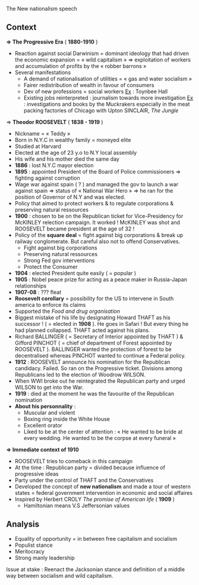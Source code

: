 The New nationalism speech

## Context 

**⇒ The Progressive Era** ( **1880-1910** )
- Reaction against social Darwinism = dominant ideology that had driven the economic expansion = « wild capitalism » ⇒ exploitation of workers and accumulation of profits by the « robber barrons »
- Several manifestations 
	- A demand of nationalisation of utilities = « gas and water socialism »
	- Fairer redistribution of wealth in favour of consumers 
	- Dev of new professions = social workers <u>Ex</u> : Toynbee Hall 
	- Existing jobs reinterpreted : journalism towards more investigation <u>Ex</u> : investigations and books by the Muckrakers especially in the meat packing factories of Chicago with Upton SINCLAIR, *The Jungle* 

⇒ **Theodor ROOSEVELT** ( **1838 - 1919** )
- Nickname = « Teddy  »
- Born in N.Y.C in wealthy family = moneyed elite 
- Studied at Harvard 
- Elected at the age of 23 y.o to N.Y local assembly 
- His wife and his mother died the same day 
- **1886** : lost N.Y.C mayor election 
- **1895** : appointed President of the Board of Police commissioners ⇒ fighting against corruption 
- Wage war against spain ( ? ) and managed the gov to launch a war against spain ⇒ status of « National War Hero » ⇒ he ran for the position of Governor of N.Y and was elected.
- Policy that aimed to protect workers & to regulate corporations & preserving natural ressources 
- **1900** : chosen to be on the Republican ticket for Vice-Presidency for McKINLEY relection campaign. It worked ! McKINLEY was shot and ROOSEVELT became president at the age of 32 ! 
- Policy of the **square deal** = fight against big corporations & break up railway conglomerate. But careful also not to offend Conservatives. 
	- Fight against big corporations 
	- Preserving natural ressources 
	- Strong Fed gov interventions 
	- Protect the Consumer 
- **1904** : elected President quite easily ( = popular )
- **1905** : Nobel peace prize for acting as a peace maker in Russia-Japan relationships 
- **1907-08** : ??? fleat 
- **Roosevelt corollary**  = possibility for the US to intervene in South america to enforce its claims 
- Supported the *Food and drug organisation* 
- Biggest mistake of his life by designating Howard THAFT as his successor ! ( = elected in **1908** ). He goes in Safari ! But every thing he had planned collapsed. THAFT acted against his plans. 
- Richard BALLINGER ( = Secretary of Interior appointed by THAFT ) & Gifford PINCHOT ( = chief of department of Forest appointed by ROOSEVELT  ). BALLINGER wanted the protection of forest to be decentralised whereas PINCHOT wanted to continue a Federal policy. 
- **1912** : ROOSEVELT announce his nomination for the Republican candidacy. Failed. So ran on the Progressive ticket. Divisions among Republicans led to the election of Woodrow WILSON.
- When WWI broke out he reintegrated the Republican party and urged WILSON to get into the War.
- **1919** : died at the moment he was the favourite of the Republican nomination 
- **About his personnality** : 
	- Muscular and violent
	- Boxing ring inside the White House 
	- Excellent orator 
	- Liked to be at the center of attention : « He wanted to be bride at every wedding. He wanted to be the corpse at every funeral »

**⇒ Immediate context of 1910**
- ROOSEVELT tries to comeback in this campaign 
- At the time : Republican party = divided because influence of progressive ideas 
- Party under the control of THAFT and the Conservatives 
- Developed the concept of **new nationalism** and made a tour of western states = federal government intervention in economic and social affaires 
- Inspired by Herbert CROLY *The promise of American life* ( **1909** )
	- Hamiltonian means V.S Jeffersonian values 

## Analysis 

- Equality of opportunity = in between free capitalism and socialism 
- Populist stance 
- Meritocracy 
- Strong manly leadership 

Issue at stake : Reenact the Jacksonian stance and definition of a middle way between socialism and wild capitalism. 